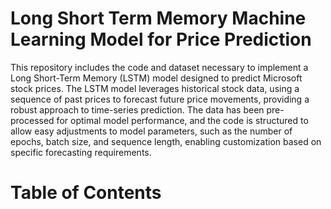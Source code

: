 # Long Short Term Memory Machine Learning Model for Price Prediction

This repository includes the code and dataset necessary to implement a Long Short-Term Memory (LSTM) model designed to predict Microsoft stock prices. The LSTM model leverages historical stock data, using a sequence of past prices to forecast future price movements, providing a robust approach to time-series prediction. The data has been pre-processed for optimal model performance, and the code is structured to allow easy adjustments to model parameters, such as the number of epochs, batch size, and sequence length, enabling customization based on specific forecasting requirements.

# Table of Contents
